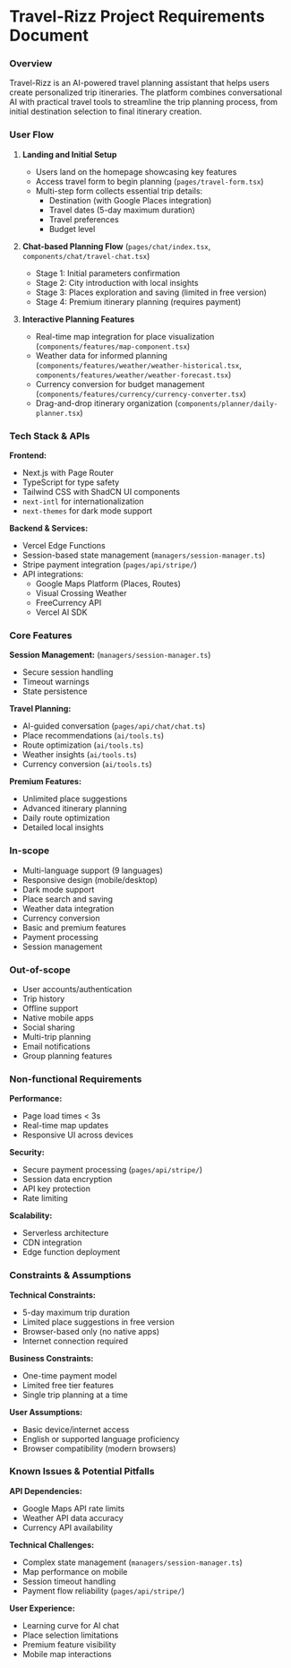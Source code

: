 # Travel-Rizz Project Requirements Document

### Overview

Travel-Rizz is an AI-powered travel planning assistant that helps users create personalized trip itineraries. The platform combines conversational AI with practical travel tools to streamline the trip planning process, from initial destination selection to final itinerary creation.

### User Flow

1.  **Landing and Initial Setup**
    -   Users land on the homepage showcasing key features
    -   Access travel form to begin planning (`pages/travel-form.tsx`)
    -   Multi-step form collects essential trip details:
        -   Destination (with Google Places integration)
        -   Travel dates (5-day maximum duration)
        -   Travel preferences
        -   Budget level

2.  **Chat-based Planning Flow** (`pages/chat/index.tsx`, `components/chat/travel-chat.tsx`)
    -   Stage 1: Initial parameters confirmation
    -   Stage 2: City introduction with local insights
    -   Stage 3: Places exploration and saving (limited in free version)
    -   Stage 4: Premium itinerary planning (requires payment)

3.  **Interactive Planning Features**
    -   Real-time map integration for place visualization (`components/features/map-component.tsx`)
    -   Weather data for informed planning (`components/features/weather/weather-historical.tsx`, `components/features/weather/weather-forecast.tsx`)
    -   Currency conversion for budget management (`components/features/currency/currency-converter.tsx`)
    -   Drag-and-drop itinerary organization (`components/planner/daily-planner.tsx`)

### Tech Stack & APIs

**Frontend:**

-   Next.js with Page Router
-   TypeScript for type safety
-   Tailwind CSS with ShadCN UI components
-   `next-intl` for internationalization
-   `next-themes` for dark mode support

**Backend & Services:**

-   Vercel Edge Functions
-   Session-based state management (`managers/session-manager.ts`)
-   Stripe payment integration (`pages/api/stripe/`)
-   API integrations:
    -   Google Maps Platform (Places, Routes)
    -   Visual Crossing Weather
    -   FreeCurrency API
    -   Vercel AI SDK

### Core Features

**Session Management:** (`managers/session-manager.ts`)

-   Secure session handling
-   Timeout warnings
-   State persistence

**Travel Planning:**

-   AI-guided conversation (`pages/api/chat/chat.ts`)
-   Place recommendations (`ai/tools.ts`)
-   Route optimization (`ai/tools.ts`)
-   Weather insights (`ai/tools.ts`)
-   Currency conversion (`ai/tools.ts`)

**Premium Features:**

-   Unlimited place suggestions
-   Advanced itinerary planning
-   Daily route optimization
-   Detailed local insights

### In-scope

-   Multi-language support (9 languages)
-   Responsive design (mobile/desktop)
-   Dark mode support
-   Place search and saving
-   Weather data integration
-   Currency conversion
-   Basic and premium features
-   Payment processing
-   Session management

### Out-of-scope

-   User accounts/authentication
-   Trip history
-   Offline support
-   Native mobile apps
-   Social sharing
-   Multi-trip planning
-   Email notifications
-   Group planning features

### Non-functional Requirements

**Performance:**

-   Page load times < 3s
-   Real-time map updates
-   Responsive UI across devices

**Security:**

-   Secure payment processing (`pages/api/stripe/`)
-   Session data encryption
-   API key protection
-   Rate limiting

**Scalability:**

-   Serverless architecture
-   CDN integration
-   Edge function deployment

### Constraints & Assumptions

**Technical Constraints:**

-   5-day maximum trip duration
-   Limited place suggestions in free version
-   Browser-based only (no native apps)
-   Internet connection required

**Business Constraints:**

-   One-time payment model
-   Limited free tier features
-   Single trip planning at a time

**User Assumptions:**

-   Basic device/internet access
-   English or supported language proficiency
-   Browser compatibility (modern browsers)

### Known Issues & Potential Pitfalls

**API Dependencies:**

-   Google Maps API rate limits
-   Weather API data accuracy
-   Currency API availability

**Technical Challenges:**

-   Complex state management (`managers/session-manager.ts`)
-   Map performance on mobile
-   Session timeout handling
-   Payment flow reliability (`pages/api/stripe/`)

**User Experience:**

-   Learning curve for AI chat
-   Place selection limitations
-   Premium feature visibility
-   Mobile map interactions
